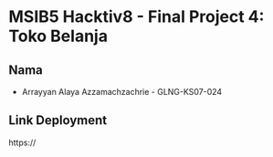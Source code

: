 # MSIB5 Hacktiv8 - Final Project 4: Toko Belanja

## Nama
 - Arrayyan Alaya Azzamachzachrie - GLNG-KS07-024

## Link Deployment
https://
